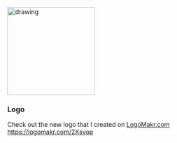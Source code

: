 <img src="https://user-images.githubusercontent.com/3071208/43360744-f45e1e82-92bc-11e8-9945-7908b197a7d2.png" alt="drawing" width="200px"/>

### Logo

Check out the new logo that I created on <a href="http://logomakr.com" title="Logo Makr">LogoMakr.com</a> https://logomakr.com/2Xsvop

